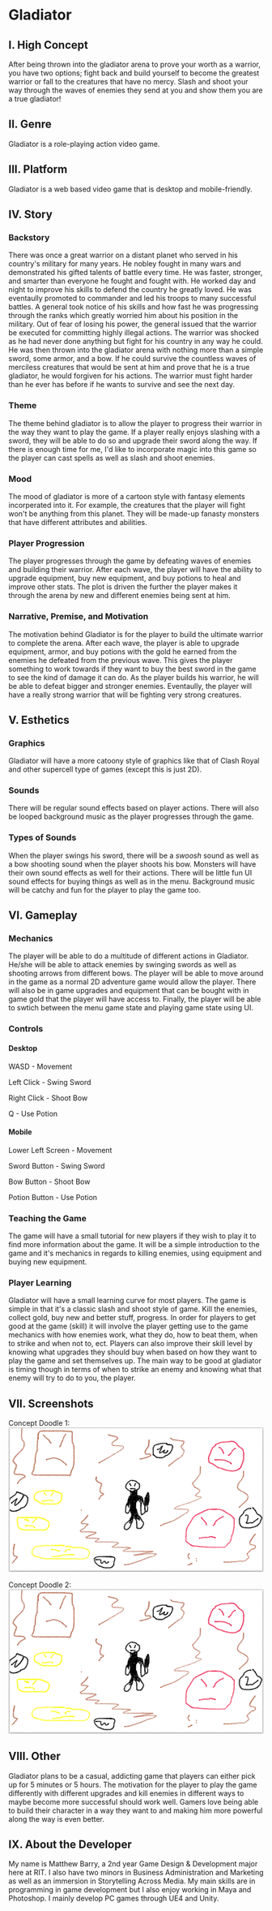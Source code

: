# Gladiator

## I. High Concept

After being thrown into the gladiator arena to prove your worth as a warrior, you have two options; fight back and build yourself to become the greatest warrior or fall to the creatures that have no mercy. Slash and shoot your way through the waves of enemies they send at you and show them you are a true gladiator!

## II. Genre

Gladiator is a role-playing action video game.

## III. Platform

Gladiator is a web based video game that is desktop and mobile-friendly.

## IV. Story

### Backstory
There was once a great warrior on a distant planet who served in his country's military for many years. He nobley fought in many wars and demonstrated his gifted talents of battle every time. He was faster, stronger, and smarter than everyone he fought and fought with. He worked day and night to improve his skills to defend the country he greatly loved. He was eventaully promoted to commander and led his troops to many successful battles. A general took notice of his skills and how fast he was progressing through the ranks which greatly worried him about his position in the military. Out of fear of losing his power, the general issued that the warrior be executed for committing highly illegal actions. The warrior was shocked as he had never done anything but fight for his country in any way he could. He was then thrown into the gladiator arena with nothing more than a simple sword, some armor, and a bow. If he could survive the countless waves of merciless creatures that would be sent at him and prove that he is a true gladiator, he would forgiven for his actions. The warrior must fight harder than he ever has before if he wants to survive and see the next day. 
### Theme
The theme behind gladiator is to allow the player to progress their warrior in the way they want to play the game. If a player really enjoys slashing with a sword, they will be able to do so and upgrade their sword along the way. If there is enough time for me, I'd like to incorporate magic into this game so the player can cast spells as well as slash and shoot enemies.
### Mood
The mood of gladiator is more of a cartoon style with fantasy elements incorperated into it. For example, the creatures that the player will fight won't be anything from this planet. They will be made-up fanasty monsters that have different attributes and abilities. 
### Player Progression
The player progresses through the game by defeating waves of enemies and building their warrior. After each wave, the player will have the ability to upgrade equipment, buy new equipment, and buy potions to heal and improve other stats. The plot is driven the further the player makes it through the arena by new and different enemies being sent at him. 
### Narrative, Premise, and Motivation
The motivation behind Gladiator is for the player to build the ultimate warrior to complete the arena. After each wave, the player is able to upgrade equipment, armor, and buy potions with the gold he earned from the enemies he defeated from the previous wave. This gives the player something to work towards if they want to buy the best sword in the game to see the kind of damage it can do. As the player builds his warrior, he will be able to defeat bigger and stronger enemies. Eventaully, the player will have a really strong warrior that will be fighting very strong creatures.

## V. Esthetics

### Graphics
Gladiator will have a more catoony style of graphics like that of Clash Royal and other supercell type of games (except this is just 2D).

### Sounds
There will be regular sound effects based on player actions. There will also be looped background music as the player progresses through the game.

### Types of Sounds
When the player swings his sword, there will be a *swoosh* sound as well as a bow shooting sound when the player shoots his bow. Monsters will have their own sound effects as well for their actions. There will be little fun UI sound effects for buying things as well as in the menu. Background music will be catchy and fun for the player to play the game too.

## VI. Gameplay

### Mechanics
The player will be able to do a multitude of different actions in Gladiator. He/she will be able to attack enemies by swinging swords as well as shooting arrows from different bows. The player will be able to move around in the game as a normal 2D adventure game would allow the player. There will also be in game upgrades and equipment that can be bought with in game gold that the player will have access to. Finally, the player will be able to swtich between the menu game state and playing game state using UI.

### Controls

#### Desktop
WASD - Movement

Left Click - Swing Sword 

Right Click - Shoot Bow

Q - Use Potion
#### Mobile
Lower Left Screen - Movement

Sword Button - Swing Sword

Bow Button - Shoot Bow

Potion Button - Use Potion
### Teaching the Game
The game will have a small tutorial for new players if they wish to play it to find more information about the game. It will be a simple introduction to the game and it's mechanics in regards to killing enemies, using equipment and buying new equipment.

### Player Learning
Gladiator will have a small learning curve for most players. The game is simple in that it's a classic slash and shoot style of game. Kill the enemies, collect gold, buy new and better stuff, progress. In order for players to get good at the game (skill) it will involve the player getting use to the game mechanics with how enemies work, what they do, how to beat them, when to strike and when not to, ect. Players can also improve their skill level by knowing what upgrades they should buy when based on how they want to play the game and set themselves up. The main way to be good at gladiator is timing though in terms of when to strike an enemy and knowing what that enemy will try to do to you, the player.

## VII. Screenshots

Concept Doodle 1:
![alt text](https://github.com/MattBarry4/IGME-230/blob/master/WebDev1.PNG "Screenshot 1")

Concept Doodle 2:
![alt text](https://github.com/MattBarry4/IGME-230/blob/master/WebDev1.PNG "Screenshot 1")

## VIII. Other

Gladiator plans to be a casual, addicting game that players can either pick up for 5 minutes or 5 hours. The motivation for the player to play the game differently with different upgrades and kill enemies in different ways to maybe become more successful should work well. Gamers love being able to build their character in a way they want to and making him more powerful along the way is even better.

## IX. About the Developer

My name is Matthew Barry, a 2nd year Game Design & Development major here at RIT. I also have two minors in Business Administration and Marketing as well as an immersion in Storytelling Across Media. My main skills are in programming in game development but I also enjoy working in Maya and Photoshop. I mainly develop PC games through UE4 and Unity.
